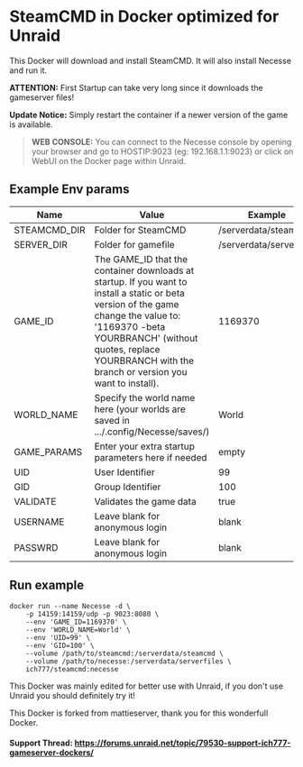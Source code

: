 # SteamCMD in Docker optimized for Unraid
This Docker will download and install SteamCMD. It will also install Necesse and run it.

**ATTENTION:** First Startup can take very long since it downloads the gameserver files!

**Update Notice:** Simply restart the container if a newer version of the game is available.

>**WEB CONSOLE:** You can connect to the Necesse console by opening your browser and go to HOSTIP:9023 (eg: 192.168.1.1:9023) or click on WebUI on the Docker page within Unraid.

## Example Env params
| Name | Value | Example |
| --- | --- | --- |
| STEAMCMD_DIR | Folder for SteamCMD | /serverdata/steamcmd |
| SERVER_DIR | Folder for gamefile | /serverdata/serverfiles |
| GAME_ID | The GAME_ID that the container downloads at startup. If you want to install a static or beta version of the game change the value to: '1169370 -beta YOURBRANCH' (without quotes, replace YOURBRANCH with the branch or version you want to install). | 1169370 |
| WORLD_NAME | Specify the world name here (your worlds are saved in .../.config/Necesse/saves/) | World |
| GAME_PARAMS | Enter your extra startup parameters here if needed | empty |
| UID | User Identifier | 99 |
| GID | Group Identifier | 100 |
| VALIDATE | Validates the game data | true |
| USERNAME | Leave blank for anonymous login | blank |
| PASSWRD | Leave blank for anonymous login | blank |

## Run example
```
docker run --name Necesse -d \
	-p 14159:14159/udp -p 9023:8080 \
	--env 'GAME_ID=1169370' \
	--env 'WORLD_NAME=World' \
	--env 'UID=99' \
	--env 'GID=100' \
	--volume /path/to/steamcmd:/serverdata/steamcmd \
	--volume /path/to/necesse:/serverdata/serverfiles \
	ich777/steamcmd:necesse
```

This Docker was mainly edited for better use with Unraid, if you don't use Unraid you should definitely try it!


This Docker is forked from mattieserver, thank you for this wonderfull Docker.


#### Support Thread: https://forums.unraid.net/topic/79530-support-ich777-gameserver-dockers/